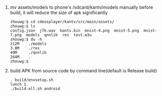 1. mv assets/models to phone's /sdcard/kantv/models manually before build, it will reduce the size of apk significantly

     ```
     zhouwg:$ cd cdeosplayer/kantv/src/main/assets/
    zhouwg:$ ls
    config.json  jfk.wav  kantv.bin  mnist-4.png  mnist-5.png  mnist-7.png  models  qnnlib  res  test.m3u
    zhouwg:$ du -h
    212M    ./models
    3.0M    ./res
    49M     ./qnnlib
    264M	.
    zhouwg:$
     
     ```


2. build APK from source code by command line(default is Release build)

    ```
    . build/envsetup.sh
    lunch 1
    ./build-all.sh android

    ```

